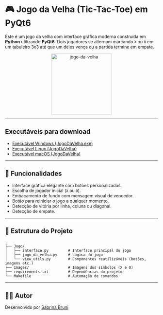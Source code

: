 # 🎮 Jogo da Velha (Tic-Tac-Toe) em PyQt6

Este é um jogo da velha com interface gráfica moderna construída em **Python** utilizando **PyQt6**. Dois jogadores se alternam marcando `X` ou `O` em um tabuleiro 3x3 até que um deles vença ou a partida termine em empate.

<div align="center">
  <img src="https://professorrafaelporcari.com/wp-content/uploads/2021/11/ad882-jogo-da-velha.png?w=400&h=400" alt="jogo-da-velha" width="200"/>
</div>

--- 
## Executáveis para download 
- [Executável Windows (JogoDaVelha.exe)](https://github.com/SabrinaBruni28/JogoDaVelha-2.0/actions/runs/16735777449/artifacts/3686102165) 
- [Executável Linux (JogoDaVelha)](https://github.com/SabrinaBruni28/JogoDaVelha-2.0/actions/runs/16735777449/artifacts/3686102557) 
- [Executável macOS (JogoDaVelha)](https://github.com/SabrinaBruni28/JogoDaVelha-2.0/actions/runs/16735777449/artifacts/3686101976)
---

## 🚀 Funcionalidades

- Interface gráfica elegante com botões personalizados.
- Escolha de jogador inicial (`X` ou `O`).
- Embaçamento de fundo com mensagem visual de vencedor.
- Botão para reiniciar o jogo a qualquer momento.
- Detecção de vitória por linha, coluna ou diagonal.
- Detecção de empate.

---

## 📁 Estrutura do Projeto

```
.
├── Jogo/
│   ├── interface.py         # Interface principal do jogo
│   ├── jogo_da_velha.py     # Lógica do jogo
│   └── view_utils.py        # Componentes reutilizáveis (botões, imagens etc.)
├── Images/                  # Imagens dos símbolos (X e O)
├── requirements.txt         # Dependências do projeto
└── Makefile                 # Automação de comandos
```
---

## 🧑‍💻 Autor

Desenvolvido por [Sabrina Bruni](https://github.com/SabrinaBruni28)
